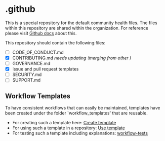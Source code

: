 # .github

This is a special repository for the default community health files. The files within this repository are shared within the organization. For reference please visit [Github docs](https://docs.github.com/en/communities/setting-up-your-project-for-healthy-contributions/creating-a-default-community-health-file#supported-file-types) about this. 

This repository should contain the following files:
- [ ] CODE_OF_CONDUCT.md
- [x] CONTRIBUTING.md _needs updating (merging from other )_
- [ ] GOVERNANCE.md
- [x] Issue and pull request templates
- [ ] SECURITY.md
- [ ] SUPPORT.md

## Workflow Templates
To have consistent workflows that can easily be maintained, templates have been created under the folder `workflow_templates' that are reusable. 
- For creating such a template here: [Create template](https://docs.github.com/en/actions/sharing-automations/creating-workflow-templates-for-your-organization)
- For using such a template in a repository: [Use template](https://docs.github.com/en/actions/writing-workflows/using-workflow-templates)
- For testing such a template including explanations: [workflow-tests](https://github.com/repowerednl/workflow-tests)